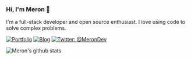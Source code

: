 ### Hi, I'm Meron 👋

I'm a full-stack developer and open source enthusiast. I love using code to solve complex problems.

[![Portfolio](https://img.shields.io/static/v1?label=&message=Portfolio&color=1E40AF)](https://meronogbai.me)
[![Blog](https://img.shields.io/static/v1?label=&message=Blog&color=1a8917)](https://meronogbai.medium.com/)
[![Twitter: @MeronDev](https://img.shields.io/static/v1?label=&message=Twitter&color=1da1f2)](https://twitter.com/MeronDev)

![Meron's github stats](https://github-readme-stats.vercel.app/api?username=meronokbay&count_private=true&show_icons=true)

